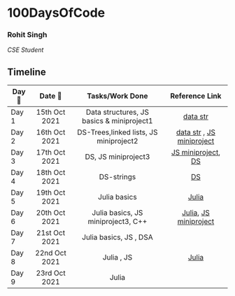 # 100DaysOfCode

### Rohit Singh
*CSE Student* 



## Timeline

| Day 🌅| Date 📆      | Tasks/Work Done  | Reference Link|
| ----- |   :-------:   | :---------------:|  :----------:  |
| Day 1 | 15th Oct 2021 | Data structures, JS basics & miniproject1             |     [data str](https://github.com/Rohit-singh-code/Data-Structures) |
| Day 2 | 16th Oct 2021 | DS-Trees,linked lists, JS miniproject2            | [data str](https://github.com/Rohit-singh-code/Data-Structures) , [JS miniproject](https://github.com/Rohit-singh-code/Web-Dev/tree/main/Mini-Projects)        |      
| Day 3 | 17th Oct 2021 |     DS, JS miniproject3              |   [JS miniproject](https://github.com/Rohit-singh-code/Web-Dev/tree/main/Mini-Projects/Dice-game), [DS](https://github.com/Rohit-singh-code/Data-Structures/tree/main/TREES)          |
| Day 4 | 18th Oct 2021 |     DS-strings            | [DS](https://github.com/RohitSinghDev/Data-Structures/tree/main/Strings)          |
| Day 5 | 19th Oct 2021 |     Julia basics           | [Julia](https://github.com/RohitSinghDev/Julia-Programming)          |
| Day 6 | 20th Oct 2021 |     Julia basics, JS miniproject3, C++           | [Julia](https://github.com/RohitSinghDev/Julia-Programming), [JS miniproject](https://github.com/RohitSinghDev/Web-Dev/tree/main/Mini-Projects/Dice-game)       |
| Day 7 | 21st Oct 2021 |     Julia basics, JS , DSA         |       |
| Day 8 | 22nd Oct 2021 |     Julia , JS          | [Julia](https://github.com/RohitSinghDev/Julia-Programming)      |
| Day 9 | 23rd Oct 2021 |     Julia           |      |
